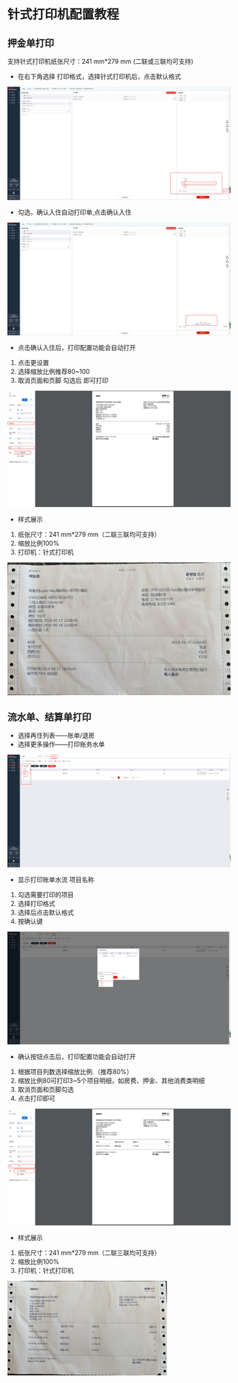 # 针式打印机配置教程

## 押金单打印

支持针式打印机纸张尺寸：241 mm\*279 mm \(二联或三联均可支持\)

* 在右下角选择 打印格式，选择针式打印机后，点击默认格式

![](../.gitbook/assets/1.jpg)

* 勾选，确认入住自动打印单,点击确认入住

![](../.gitbook/assets/13.jpg)

* 点击确认入住后，打印配置功能会自动打开

1. 点击更设置
2. 选择缩放比例推荐80~100
3. 取消页面和页脚 勾选后 即可打印

![](../.gitbook/assets/14.jpg)

* 样式展示

1. 纸张尺寸：241 mm\*279 mm（二联三联均可支持）
2. 缩放比例100%
3. 打印机：针式打印机  

![](../.gitbook/assets/image%20%28890%29.png)

## 流水单、结算单打印

* 选择再住列表——账单/退房
* 选择更多操作——打印账务水单 

![](../.gitbook/assets/image%20%28382%29.png)

* 显示打印账单水流 项目名称

1. 勾选需要打印的项目
2. 选择打印格式
3. 选择后点击默认格式
4. 按确认键

![](../.gitbook/assets/image%20%28609%29.png)

* 确认按钮点击后，打印配置功能会自动打开

1. 根据项目列数选择缩放比例.（推荐80%）
2. 缩放比例80可打印3~5个项目明细，如房费、押金、其他消费类明细
3. 取消页面和页脚勾选
4. 点击打印即可

![](../.gitbook/assets/image%20%28172%29.png)

* 样式展示

1. 纸张尺寸：241 mm\*279 mm（二联三联均可支持）
2. 缩放比例100%
3. 打印机：针式打印机

![](../.gitbook/assets/image%20%28595%29.png)

